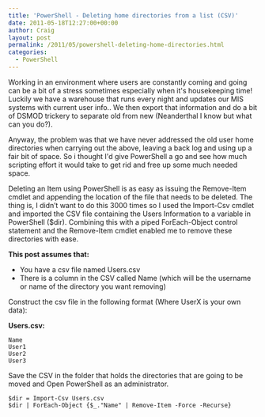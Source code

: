 ```yaml
---
title: 'PowerShell - Deleting home directories from a list (CSV)'
date: 2011-05-18T12:27:00+00:00
author: Craig
layout: post
permalink: /2011/05/powershell-deleting-home-directories.html
categories:
  - PowerShell
---
```


Working in an environment where users are constantly coming and going can be a bit of a stress sometimes especially when it's housekeeping time! Luckily we have a warehouse that runs every night and updates our MIS systems with current user info.. We then export that information and do a bit of DSMOD trickery to separate old from new (Neanderthal I know but what can you do?).

Anyway, the problem was that we have never addressed the old user home directories when carrying out the above, leaving a back log and using up a fair bit of space. So i thought I'd give PowerShell a go and see how much scripting effort it would take to get rid and free up some much needed space.

<!--more-->

Deleting an Item using PowerShell is as easy as issuing the Remove-Item cmdlet and appending the location of the file that needs to be deleted. The thing is, I didn’t want to do this 3000 times so I used the Import-Csv cmdlet and imported the CSV file containing the Users Information to a variable in PowerShell ($dir). Combining this with a piped ForEach-Object control statement and the Remove-Item cmdlet enabled me to remove these directories with ease.

**This post assumes that:**

* You have a csv file named Users.csv
* There is a column in the CSV called Name (which will be the username or name of the directory you want removing)

Construct the csv file in the following format (Where UserX is your own data):

**Users.csv:**

```
Name
User1
User2
User3
```

Save the CSV in the folder that holds the directories that are going to be moved and Open PowerShell as an administrator.

```
$dir = Import-Csv Users.csv
$dir | ForEach-Object {$_."Name" | Remove-Item -Force -Recurse}
```
